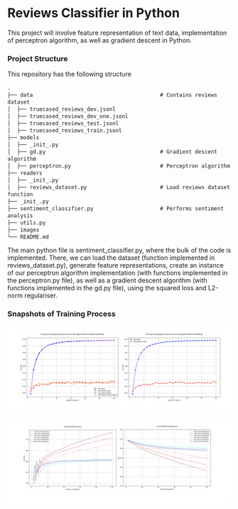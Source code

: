 # Reviews Classifier in Python
This project will involve feature representation of text data, implementation of perceptron algorithm, as well as gradient descent in Python.

### Project Structure
This repository has the following structure

    .
    ├── data                                        # Contains reviews dataset
    │  ├── truecased_reviews_dev.jsonl
    │  ├── truecased_reviews_dev_one.jsonl
    │  ├── truecased_reviews_test.jsonl
    │  ├── truecased_reviews_train.jsonl
    ├── models                            
    │  ├── _init_.py
    │  ├── gd.py                                    # Gradient descent algorithm
    │  ├── perceptron.py                            # Perceptron algorithm
    ├── readers                 
    │  ├── _init_.py
    │  ├── reviews_dataset.py                       # Load reviews dataset function
    ├── _init_.py
    ├── sentiment_classifier.py                     # Performs sentiment analysis
    ├── utils.py
    ├── images
    └── README.md

The main python file is sentiment_classifier.py, where the bulk of the code is implemented. There, we can load the dataset (function implemented in 
reviews_dataset.py), generate feature representations, create an instance of our perceptron algorithm implementation (with functions implemented in the 
perceptron.py file), as well as a gradient descent algorithm (with functions implemented in the gd.py file), using the squared loss and L2-norm 
regulariser.

### Snapshots of Training Process
![Perceptron](https://github.com/Gianatmaja/Reviews-Classifier/blob/main/images/Screenshot%202022-10-10%20at%2010.05.56%20PM.png)

![gd](https://github.com/Gianatmaja/Reviews-Classifier/blob/main/images/Screenshot%202022-10-10%20at%2010.06.05%20PM.png)
